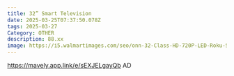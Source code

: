 ```yaml
---
title: 32” Smart Television
date: 2025-03-25T07:37:50.078Z
tags: 2025-03-27
Category: OTHER
description: 88.xx
image: https://i5.walmartimages.com/seo/onn-32-Class-HD-720P-LED-Roku-Smart-Television-100012589_03f1a148-0b5c-40ef-9e8a-49dc6c73da08.d1a370fb21c0c0a2340d127d824ce806.jpeg?odnHeight=640&odnWidth=640&odnBg=FFFFFF
---
```

https://mavely.app.link/e/sEXJELgayQb   AD